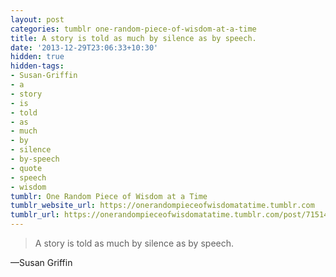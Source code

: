 ```yaml
---
layout: post
categories: tumblr one-random-piece-of-wisdom-at-a-time
title: A story is told as much by silence as by speech.
date: '2013-12-29T23:06:33+10:30'
hidden: true
hidden-tags:
- Susan-Griffin
- a
- story
- is
- told
- as
- much
- by
- silence
- by-speech
- quote
- speech
- wisdom
tumblr: One Random Piece of Wisdom at a Time
tumblr_website_url: https://onerandompieceofwisdomatatime.tumblr.com
tumblr_url: https://onerandompieceofwisdomatatime.tumblr.com/post/71514518637/a-story-is-told-as-much-by-silence-as-by-speech
---
```

> A story is told as much by silence as by speech.

—Susan Griffin
